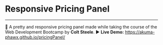 # Responsive Pricing Panel

---

:name_badge: A pretty and responsive pricing panel made while taking the course of the Web Development Bootcamp by **Colt Steele**.
:arrow_forward: **Live Demo:** https://akuma-phawx.github.io/pricingPanel/
